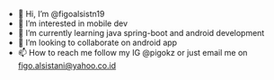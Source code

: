 - 👋 Hi, I’m @figoalsistn19
- 👀 I’m interested in mobile dev
- 🌱 I’m currently learning java spring-boot and android development
- 💞️ I’m looking to collaborate on android app
- 📫 How to reach me 
follow my IG @pigokz or just email me on figo.alsistani@yahoo.co.id

<!---
figoalsistn19/figoalsistn19 is a ✨ special ✨ repository because its `README.md` (this file) appears on your GitHub profile.
You can click the Preview link to take a look at your changes.
--->
